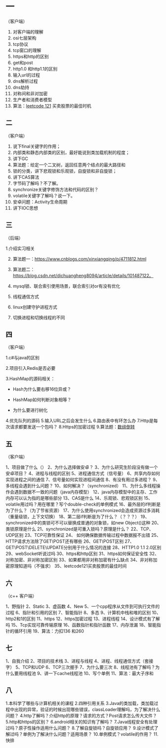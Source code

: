 # 一 

（客户端）

1. 对客户端的理解
2. osi七层架构
3. tcp协议
4. tcp窗口的理解
5. https和http的区别
6. get和post
7. http1.0 和http1.1的区别
8. 输入url的过程
9. dns解析过程
10. dns劫持
11. 对称间和非对加密
12. 生产者和消费者模型
13. 算法：[leetcode 121](https://leetcode-cn.com/problems/best-time-to-buy-and-sell-stock/) 买卖股票的最佳时机





## 二

（客户端）

1. 说下final关键字的作用；
2. 内部类和静态内部类的区别，最好能说到类加载机制的程度；
3. 讲下GC
4. 算法题：给定一个二叉树，返回任意两个结点的最大路径和
5. 锁的分类，讲下悲观锁和乐观锁，自旋锁和非自旋锁；
6. 讲下CAS算法
7. 字节码了解吗？不了解。
8. synchronize关键字修饰方法和代码的区别？
9. volatile关键字了解吗？说一下。
10. 安卓问题：Activity生命周期
11. 讲下IOC思想



## 三

（后端）

  1.介绍实习相关

2. 算法题一：https://www.cnblogs.com/xinxiangqing/p/4711812.html 

3. 算法题二：https://blog.csdn.net/dichuangheng8094/article/details/101487122。

4. mysql锁、联合索引使用场景，联合索引对or有没有优化

5. 线程通信方式

6. linux创建守护进程方式

7. 切换进程和切换线程的不同

   

## 四

（客户端）

1.c#与java的区别

2.项目引入Redis是否必要

3.HashMap的源码相关：

- Hash为什么要右移16位异或？

- HashMap如何判断对象相等？

- 为什么要进行树化


4.优先队列的源码
5.输入URL之后会发生什么
6.路由表中有环怎么办
7.Http是每次请求都要发送一个包吗？
8.Https的加密过程
9.算法题：[数组倒转](https://leetcode-cn.com/problems/rotate-array/solution/xuan-zhuan-shu-zu-by-leetcode/)



## 五

（客户端）

1、项目做了什么（）
2、为什么选择做安卓？
3、为什么研究生阶段没有做一个安卓项目？
4、进程与线程的区别
5、进程通信方式（信号量）
6、共享内存如何实现进程之间的通信
7、信号量如何实现进程间通信
8、有没有用过多进程？
9、多线程会遇到什么问题？
10、如何解决？（synchronized）
11、为什么多线程操作会遇到数据不一致的问题（java内存模型）
12、java内存模型中的主存、工作内存可以认为指的是哪些部分
13、CAS是什么
14、乐观锁、悲观锁区别
15、volatile用过吗？用在哪里？写个double-check的单例模式
16、最外层的if判断是为了什么？（为了节省资源）
17、为什么使用synchronized会造成资源过多消耗（重量级锁，上下文切换）
18、第二层if判断是为了什么？（？？？）
19、synchronized中的类锁可不可以替换成普通的对象锁，如new Object()这种
20、类锁原理是什么
21、synchronized是可重入锁吗？原理是什么？
22、TCP、UDP区别
23、TCP可靠性保证
24、 如何确保数据传输过程中数据报不出错
25、HTTP请求方法除了GET\POST还有哪些
26、GET\POST区别
27、GET\POST\DELETE\UPDATE分别用于什么情况的连接
28、HTTP1.0 1.1 2.0区别
29、webSocket听说过吗
30、https和http区别
31、https如何保证安全性
32、对称加密、非对称加密区别
33、如果都用非对称加密有什么缺点
34、非对称加密原理知道吗（不强求）
35、leetcode121买卖股票的最佳时间

## 六

（c++ 客户端）

1、野指针
2、Static
3、虚函数
4、New
5、一个cpp程序从文件到可执行文件的过程
6、指针和引用的区别
7、智能指针
8、多态
9、计算机中栈和堆的区别
10、http2和1的区别
11、https
12、https加密过程
13、进程线程
14、设计模式有了解吗
15、Tcp实现可靠传输原理
16、函数指针和指针函数
17、内存泄漏
18、智能指针的循环引用
19、算法：力扣136  和260



## 七

1、自我介绍
2、项目的技术栈
3、进程与线程
4、进程、线程通信方式（套接字）
5、TCP和UDP
6、TCP三次握手
7、为什么要三次
8、线程池有了解吗？为什么要用线程池
9、讲一下cache线程池
10、写个单例
11、算法：最大子序和



## 八

1.本科学了哪些与计算机相关的课程
2.四种引用关系
3.Java的类加载，类加载过程中出现的异常，验证的时候出现哪些错误，classLoader理解吗，为了解决什么问题？
4.http了解吗？介绍http的原理？请求的方式？Post请求怎么传大文件？
5.http和https的区别？
6.android相关的知识有了解吗？
7.Java线程安全有处理过吗？原子性操作适用什么问题？
8.了解自旋锁吗？自旋锁应用？
9.设计模式了解过吗？单例为了解决什么问题？适用场景？
10.单例模式？volatile的作用？
11.快排